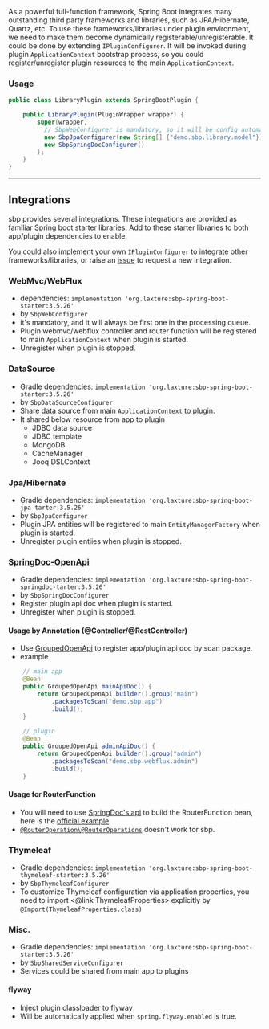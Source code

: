 As a powerful full-function framework, Spring Boot integrates many outstanding third party frameworks and libraries, 
such as JPA/Hibernate, Quartz, etc. To use these frameworks/libraries under plugin environment, we need to make them become
dynamically registerable/unregisterable. It could be done by extending `IPluginConfigurer`. It will be invoked during plugin
`ApplicationContext` bootstrap process, so you could register/unregister plugin resources to the main `ApplicationContext`.

### Usage
```java
public class LibraryPlugin extends SpringBootPlugin {

    public LibraryPlugin(PluginWrapper wrapper) {
        super(wrapper, 
          // SbpWebConfigurer is mandatory, so it will be config automatically.        
          new SbpJpaConfigurer(new String[] {"demo.sbp.library.model"}),
          new SbpSpringDocConfigurer()
        );
    }
}
```

----

## Integrations
sbp provides several integrations. These integrations are provided as familiar Spring boot starter libraries. Add to these
starter libraries to both app/plugin dependencies to enable.

You could also implement your own `IPluginConfigurer` to integrate other frameworks/libraries, 
or raise an [issue](https://github.com/hank-cp/sbp/issues/new) to request a new integration.

### WebMvc/WebFlux
* dependencies: `implementation 'org.laxture:sbp-spring-boot-starter:3.5.26'`
* by `SbpWebConfigurer`
* it's mandatory, and it will always be first one in the processing queue.
* Plugin webmvc/webflux controller and router function will be registered to main `ApplicationContext` when plugin is started.
* Unregister when plugin is stopped.

### DataSource
* Gradle dependencies: `implementation 'org.laxture:sbp-spring-boot-starter:3.5.26'`
* by `SbpDataSourceConfigurer`
* Share data source from main `ApplicationContext` to plugin.
* It shared below resource from app to plugin
  * JDBC data source
  * JDBC template
  * MongoDB
  * CacheManager
  * Jooq DSLContext

### Jpa/Hibernate
* Gradle dependencies: `implementation 'org.laxture:sbp-spring-boot-jpa-tarter:3.5.26'`
* by `SbpJpaConfigurer`
* Plugin JPA entities will be registered to main `EntityManagerFactory` when plugin is started.
* Unregister plugin entiies when plugin is stopped.

### [SpringDoc-OpenApi](https://springdoc.org/v2/)
* Gradle dependencies: `implementation 'org.laxture:sbp-spring-boot-springdoc-tarter:3.5.26'`
* by `SbpSpringDocConfigurer`
* Register plugin api doc when plugin is started.
* Unregister when plugin is stopped.

#### Usage by Annotation (@Controller/@RestController)
* Use [GroupedOpenApi](https://springdoc.org/v2/#how-can-i-define-multiple-openapi-definitions-in-one-spring-boot-project) to register app/plugin api doc by scan package.
* example
```java
    // main app
    @Bean
    public GroupedOpenApi mainApiDoc() {
        return GroupedOpenApi.builder().group("main")
            .packagesToScan("demo.sbp.app")
            .build();
    }
    
    // plugin
    @Bean
    public GroupedOpenApi adminApiDoc() {
        return GroupedOpenApi.builder().group("admin")
            .packagesToScan("demo.sbp.webflux.admin")
            .build();
    }
```

#### Usage for RouterFunction
* You will need to use [SpringDoc's api](https://springdoc.org/v2/#spring-webfluxwebmvc-fn-with-functional-endpoints) to build the RouterFunction bean, here is the
[official example](https://github.com/springdoc/springdoc-openapi/blob/master/springdoc-openapi-webflux-core/src/test/java/test/org/springdoc/api/app90/HelloRouter.java). 
* [`@RouterOperation\@RouterOperations`](https://springdoc.org/v2/#spring-cloud-function-web-support) doesn't work for sbp.

### Thymeleaf
* Gradle dependencies: `implementation 'org.laxture:sbp-spring-boot-thymeleaf-starter:3.5.26'`
* by `SbpThymeleafConfigurer`
* To customize Thymeleaf configuration via application properties, you need to import <@link ThymeleafProperties> explicitly by `@Import(ThymeleafProperties.class)`

### Misc.
* Gradle dependencies: `implementation 'org.laxture:sbp-spring-boot-starter:3.5.26'`
* by `SbpSharedServiceConfigurer`
* Services could be shared from main app to plugins

#### flyway
* Inject plugin classloader to flyway
* Will be automatically applied when `spring.flyway.enabled` is true.